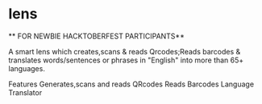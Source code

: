 # lens

** FOR NEWBIE HACKTOBERFEST PARTICIPANTS**

A smart lens which creates,scans & reads Qrcodes;Reads barcodes & translates words/sentences or phrases in "English" into more than 65+ languages.

Features
Generates,scans and reads QRcodes
Reads Barcodes
Language Translator
